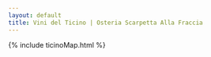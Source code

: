 ```yaml
---
layout: default
title: Vini del Ticino | Osteria Scarpetta Alla Fraccia
---
```

{% include ticinoMap.html %}

